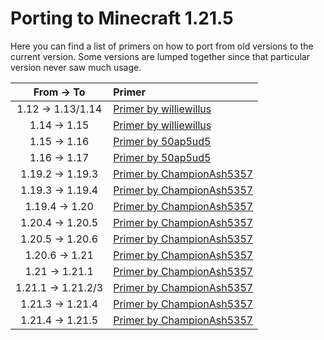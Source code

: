 # Porting to Minecraft 1.21.5

Here you can find a list of primers on how to port from old versions to the current version. Some versions are lumped together since that particular version never saw much usage.

|    From -> To      |               Primer                    |
|:------------------:|:----------------------------------------|
| 1.12 -> 1.13/1.14  | [Primer by williewillus][112to114]      |
| 1.14 -> 1.15       | [Primer by williewillus][114to115]      |
| 1.15 -> 1.16       | [Primer by 50ap5ud5][115to116]          |
| 1.16 -> 1.17       | [Primer by 50ap5ud5][116to117]          |
| 1.19.2 -> 1.19.3   | [Primer by ChampionAsh5357][1192to1193] |
| 1.19.3 -> 1.19.4   | [Primer by ChampionAsh5357][1193to1194] |
| 1.19.4 -> 1.20     | [Primer by ChampionAsh5357][1194to120]  |
| 1.20.4 -> 1.20.5   | [Primer by ChampionAsh5357][1204to1205] |
| 1.20.5 -> 1.20.6   | [Primer by ChampionAsh5357][1205to1206] |
| 1.20.6 -> 1.21     | [Primer by ChampionAsh5357][1206to121]  |
| 1.21   -> 1.21.1   | [Primer by ChampionAsh5357][121to1211]  |
| 1.21.1 -> 1.21.2/3 | [Primer by ChampionAsh5357][1211to1212] |
| 1.21.3 -> 1.21.4   | [Primer by ChampionAsh5357][1213to1214] |
| 1.21.4 -> 1.21.5   | [Primer by ChampionAsh5357][1214to1215] |

[112to114]: https://gist.github.com/williewillus/353c872bcf1a6ace9921189f6100d09a
[114to115]: https://gist.github.com/williewillus/30d7e3f775fe93c503bddf054ef3f93e
[115to116]: https://gist.github.com/50ap5ud5/f4e70f0e8faeddcfde6b4b1df70f83b8
[116to117]: https://gist.github.com/50ap5ud5/beebcf056cbdd3c922cc8993689428f4
[1192to1193]: https://github.com/neoforged/.github/blob/main/primers/1.19.3/index.md
[1193to1194]: https://github.com/neoforged/.github/blob/main/primers/1.19.4/index.md
[1194to120]: https://github.com/neoforged/.github/blob/main/primers/1.20/index.md
[1204to1205]: https://github.com/neoforged/.github/blob/main/primers/1.20.5/index.md
[1205to1206]: https://github.com/neoforged/.github/blob/main/primers/1.20.6/index.md
[1206to121]: https://github.com/neoforged/.github/blob/main/primers/1.21/index.md
[121to1211]: https://github.com/neoforged/.github/blob/main/primers/1.21.1/index.md
[1211to1212]: https://github.com/neoforged/.github/blob/main/primers/1.21.2/index.md
[1213to1214]: https://github.com/neoforged/.github/blob/main/primers/1.21.4/index.md
[1214to1215]: https://github.com/neoforged/.github/blob/main/primers/1.21.5/index.md
